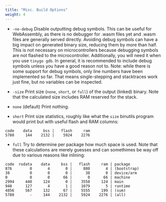 ```yaml
---
title: "Misc. Build Options"
weight: 4
---
```


- `-no-debug`
Disable outputting debug symbols. This can be useful for WebAssembly, as there is no debugger for .wasm files yet and .wasm files are generally served directly. Avoiding debug symbols can have a big impact on generated binary size, reducing them by more than half.
This is not necessary on microcontrollers because debugging symbols are not flashed to the microcontroller. Additionally, you will need it when you use `tinygo gdb`. In general, it is recommended to include debug symbols unless you have a good reason not to.
Note: while there is some support for debug symbols, only line numbers have been implemented so far. That means single-stepping and stacktraces work just fine, but no variables can be inspected.

- `-size`
Print size (``none``, ``short``, or ``full``) of the output (linked) binary. Note that the calculated size includes RAM reserved for the stack.

- `none` (default)
Print nothing.

- `short`
Print size statistics, roughly like what the ``size`` binutils program would print but with useful flash and RAM columns:
```
code    data     bss |   flash     ram
5780     144    2132 |    5924    2276
```

- `full`
Try to determine per package how much space is used. Note that these calculations are merely guesses and can somethimes be way off due to various reasons like inlining:
```
code  rodata    data     bss |   flash     ram | package
876        0       4       0 |     880       4 | (bootstrap)
38         0       0       0 |      38       0 | device/arm
0          0       0      66 |       0      66 | machine
2994     440     124       0 |    3558     124 | main
948      127       4       1 |    1079       5 | runtime
4856     567     132      67 |    5555     199 | (sum)
5780       -     144    2132 |    5924    2276 | (all)
```
